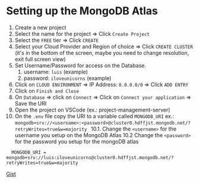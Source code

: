 # Setting up the MongoDB Atlas

1. Create a new project
2. Select the name for the project => Click `Create Project`
3. Select the `FREE` tier => Click `CREATE`
4. Select your Cloud Provider and Region of choice => Click `CREATE CLUSTER` (it's in the bottom of the screen, maybe you need to change resolution, exit full screen view)
5. Set Username/Password for access on the Database.
    1. username: `luis` (example)
    2. password: `iloveunicorns` (example)
6. Click on `CLOUD ENVIRONMENT` => IP Address: `0.0.0.0/0` => Click `ADD ENTRY`
7. Click on `Finish and Close`
8. On `Database` => click on `Connect` => Click on `Connect your application` => Save the URI
9. Open the project on VSCode (ex.: project-management-server)
10. On the `.env` file copy the URI to a variable called `MONGODB_URI` ex.: `mongodb+srv://<username>:<password>@cluster0.hdffjst.mongodb.net/?retryWrites=true&w=majority
`
  10.1. Change the `<username>` for the username you setup on the MongoDB Atlas
  10.2 Change the `<password>` for the password you setup for the mongoDB atlas

```env
  MONGODB_URI = mongodb+srv://luis:iloveunicorns@cluster0.hdffjst.mongodb.net/?retryWrites=true&w=majority
```
[Gist](https://gist.github.com/TA-Remote/80801bf13ce27844e1b5b50f858436c7)